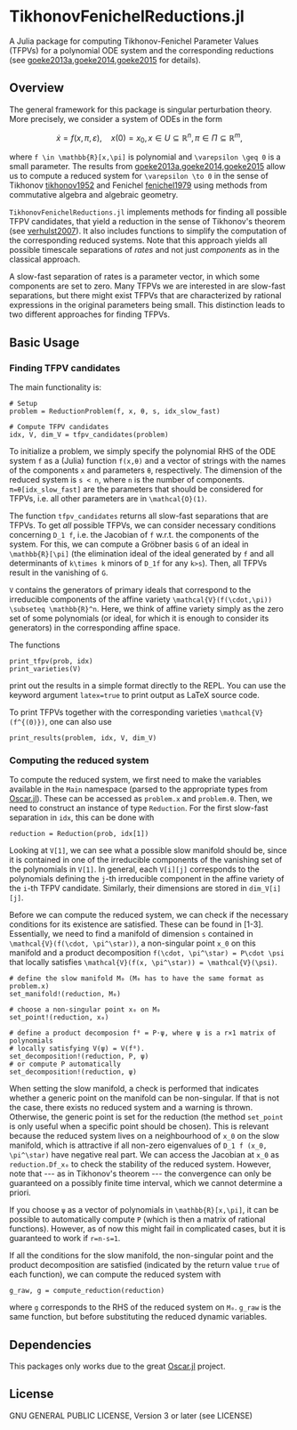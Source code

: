 # TikhonovFenichelReductions.jl

A Julia package for computing Tikhonov-Fenichel Parameter Values (TFPVs) for a
polynomial ODE system and the corresponding reductions (see 
[goeke2013a,goeke2014,goeke2015](@cite) for details).

## Overview
The general framework for this package is singular perturbation theory.
More precisely, we consider a system of ODEs in the form 
```math
\dot{x} = f(x,\pi, \varepsilon), \quad x(0)=x_0, x \in U\subseteq\mathbb{R}^n, \pi \in \Pi \subseteq \mathbb{R}^m,
```
where ``f \in \mathbb{R}[x,\pi]`` is polynomial and ``\varepsilon \geq 0`` is a
small parameter. The results from [goeke2013a,goeke2014,goeke2015](@cite) allow
us to compute a reduced system for ``\varepsilon \to 0`` in the sense of Tikhonov
[tikhonov1952](@cite) and Fenichel [fenichel1979](@cite) using methods from
commutative algebra and algebraic geometry. 

`TikhonovFenichelReductions.jl` implements methods for finding all possible TFPV
candidates,
that yield a reduction in the sense of Tikhonov's theorem (see
[verhulst2007](@cite)).
It also includes functions to simplify the computation of the corresponding
reduced systems.
Note that this approach yields all possible timescale separations of _rates_ and
not just _components_ as in the classical approach.

A slow-fast separation of rates is a parameter vector, in which some components
are set to zero. 
Many TFPVs we are interested in are slow-fast separations, but there might
exist TFPVs that are characterized by rational expressions in the original
parameters being small. 
This distinction leads to two different approaches for finding TFPVs.

## Basic Usage 

### Finding TFPV candidates
The main functionality is:
~~~
# Setup
problem = ReductionProblem(f, x, θ, s, idx_slow_fast)

# Compute TFPV candidates
idx, V, dim_V = tfpv_candidates(problem)
~~~
To initialize a problem, we simply specify the polynomial RHS of the ODE system
``f`` as a (Julia) function `f(x,θ)` and a vector of strings with the names of
the components `x` and parameters `θ`, respectively.
The dimension of the reduced system is `s < n`, where `n` is the number of
components.  
`π=θ[idx_slow_fast]` are the parameters that should be considered for TFPVs,
i.e. all other parameters are in ``\mathcal{O}(1)``. 

The function `tfpv_candidates` returns all slow-fast separations that are TFPVs.
To get *all* possible TFPVs, we can consider necessary conditions concerning
``D_1 f``, i.e. the Jacobian of ``f`` w.r.t. the components of the system.
For this, we can compute a Gröbner basis `G` of an ideal in ``\mathbb{R}[\pi]``
(the elimination ideal of the ideal generated by ``f`` and all determinants of
``k\times k`` minors of ``D_1f`` for any ``k>s``). 
Then, all TFPVs result in the vanishing of `G`.

`V` contains the generators of primary ideals that correspond to the irreducible
components of the affine variety ``\mathcal{V}(f(\cdot,\pi)) \subseteq
\mathbb{R}^n``. 
Here, we think of affine variety simply as the zero set of some polynomials (or
ideal, for which it is enough to consider its generators) in the corresponding
affine space.

The functions 
~~~
print_tfpv(prob, idx)
print_varieties(V)
~~~
print out the results in a simple format directly to the REPL. 
You can use the keyword argument `latex=true` to print output as LaTeX source
code. 

To print TFPVs together with the corresponding varieties
``\mathcal{V}(f^{(0)})``, one can also use 
~~~
print_results(problem, idx, V, dim_V)
~~~

### Computing the reduced system

To compute the reduced system, we first need to make the variables available in
the `Main` namespace (parsed to the appropriate types from 
[Oscar.jl](https://www.oscar-system.org/)).
These can be accessed as `problem.x` and `problem.θ`. 
Then, we need to construct an instance of type `Reduction`. 
For the first slow-fast separation in `idx`, this can be done with 
~~~
reduction = Reduction(prob, idx[1])
~~~
Looking at `V[1]`, we can see what a possible slow manifold should be, 
since it is contained in one of the irreducible components of the vanishing set
of the polynomials in `V[1]`.
In general, each `V[i][j]` corresponds to the polynomials defining the `j`-th
irreducible component in the affine variety of the `i`-th TFPV candidate.
Similarly, their dimensions are stored in `dim_V[i][j]`.

Before we can compute the reduced system, we can check if the necessary
conditions for its existence are satisfied. 
These can be found in [1-3]. 
Essentially, we need to find a manifold of dimension ``s`` contained in
``\mathcal{V}(f(\cdot, \pi^\star))``, a non-singular point ``x_0`` on this
manifold and a product decomposition ``f(\cdot, \pi^\star) = P\cdot \psi``
that locally satisfies ``\mathcal{V}(f(x, \pi^\star)) = \mathcal{V}(\psi)``.

~~~
# define the slow manifold M₀ (M₀ has to have the same format as problem.x)
set_manifold!(reduction, M₀)

# choose a non-singular point x₀ on M₀
set_point!(reduction, x₀)

# define a product decomposion f⁰ = P⋅ψ, where ψ is a r×1 matrix of polynomials
# locally satisfying V(ψ) = V(f⁰). 
set_decomposition!(reduction, P, ψ)
# or compute P automatically
set_decomposition!(reduction, ψ)
~~~

When setting the slow manifold, a check is performed that indicates whether a
generic point on the manifold can be non-singular.
If that is not the case, there exists no reduced system and a warning is thrown.
Otherwise, the generic point is set for the reduction (the method `set_point` is
only useful when a specific point should be chosen).
This is relevant because the reduced system lives on a neighbourhood of ``x_0``
on the slow manifold, which is attractive if all non-zero eigenvalues of ``D_1 f
(x_0, \pi^\star)`` have negative real part.
We can access the Jacobian at ``x_0`` as `reduction.Df_x₀` to check the
stability of the reduced system.
However, note that --- as in Tikhonov's theorem --- the convergence can only be
guaranteed on a possibly finite time interval, which we cannot determine a
priori.

If you choose `ψ` as a vector of polynomials in ``\mathbb{R}[x,\pi]``, it can
be possible to automatically compute `P` (which is then a matrix of rational
functions). 
However, as of now this might fail in complicated cases, but it is guaranteed to
work if ``r=n-s=1``.

If all the conditions for the slow manifold, the non-singular point and the
product decomposition are satisfied (indicated by the return value `true` of
each function), we can compute the reduced system with
~~~
g_raw, g = compute_reduction(reduction)
~~~
where `g` corresponds to the RHS of the reduced system on `M₀`.
`g_raw` is the same function, but before substituting the reduced dynamic variables.

## Dependencies
This packages only works due to the great [Oscar.jl](https://www.oscar-system.org/) project.

## License
GNU GENERAL PUBLIC LICENSE, Version 3 or later (see LICENSE)
